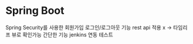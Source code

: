 # Spring Boot

Spring Security를 사용한 회원가입 로그인/로그아웃 기능
rest api 적용 x -> 타임리프 뷰로 확인가능
간단한 기능
jenkins 연동 테스트
